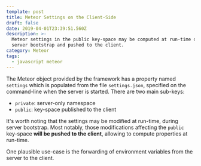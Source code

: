 ```yaml
---
template: post
title: Meteor Settings on the Client-Side
draft: false
date: 2019-04-01T23:39:51.560Z
description: >-
  Meteor settings in the public key-space may be computed at run-time during
  server bootstrap and pushed to the client.
category: Meteor
tags:
  - javascript meteor
---
```

The Meteor object provided by the framework has a property named `settings` which is populated from the file `settings.json`, specified on the command-line when the server is started. There are two main sub-keys:

* `private`: server-only namespace
* `public`: key-space published to the client

It's worth noting that the settings may be modified at run-time, during server bootstrap. Most notably, those modifications affecting the `public` key-space **will be pushed to the client**, allowing to compute properties at run-time.

One plausible use-case is the forwarding of environment variables from the server to the client.
